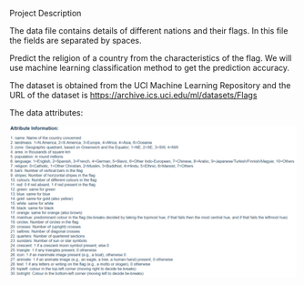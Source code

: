 Project Description

The data file contains details of different nations and their flags. In this file the fields are separated by spaces. 

Predict the religion of a country from the characteristics of the flag. We will use machine learning classification method to get the prediction accuracy.

The dataset is obtained from the UCI Machine Learning Repository and the URL of the dataset is 
https://archive.ics.uci.edu/ml/datasets/Flags

The data attributes:

![alt text](https://github.com/edwincwk/Machine-Learning/blob/master/FlagsClassification-python/flags%20data%20attribute.png)
